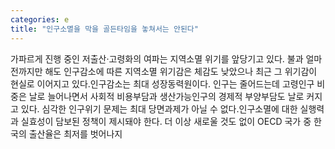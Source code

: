 ```yaml
---
categories: e
title: "인구소멸을 막을 골든타임을 놓쳐서는 안된다"
---
```

가파르게 진행 중인 저출산·고령화의 여파는 지역소멸 위기를 앞당기고 있다. 불과 얼마 전까지만 해도 인구감소에 따른 지역소멸 위기감은 체감도 낮았으나 최근 그 위기감이 현실로 이어지고 있다.인구감소는 최대 성장동력원이다. 인구는 줄어드는데 고령인구 비중은 날로 늘어나면서 사회적 비용부담과 생산가능인구의 경제적 부양부담도 날로 커지고 있다. 심각한 인구위기 문제는 최대 당면과제가 아닐 수 없다.인구소멸에 대한 실행력과 실효성이 담보된 정책이 제시돼야 한다. 더 이상 새로울 것도 없이 OECD 국가 중 한국의 출산율은 최저를 벗어나지